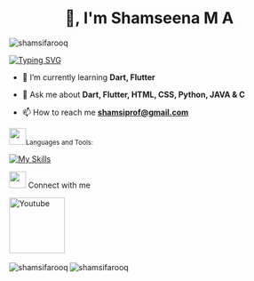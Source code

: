 
<h1 align="center">👋, I'm Shamseena M A</h1>


<p align="left"> <img src="https://komarev.com/ghpvc/?username=shamsifarooq&label=Profile%20views&color=0e75b6&style=flat" alt="shamsifarooq" /> </p>

<a href="https://git.io/typing-svg"><img src="https://readme-typing-svg.demolab.com?font=Fira+Code&weight=900&pause=1000&color=1A7CF9&width=435&lines=I+am+a+Flutter+Developer" alt="Typing SVG" /></a>


- 🌱 I’m currently learning **Dart, Flutter**

- 💬 Ask me about **Dart, Flutter, HTML, CSS, Python, JAVA & C**

- 📫 How to reach me **shamsiprof@gmail.com**



<img src = "https://media2.giphy.com/media/QssGEmpkyEOhBCb7e1/giphy.gif?cid=ecf05e47a0n3gi1bfqntqmob8g9aid1oyj2wr3ds3mg700bl&rid=giphy.gif" width = 30px><small>Languages and Tools:</small>


 [![My Skills](https://skillicons.dev/icons?i=flutter,dart,firebase,html,css,git,github,bootstrap,figma,vscode,java,c,hive)](https://skillicons.dev)

<img src="https://media.giphy.com/media/iY8CRBdQXODJSCERIr/giphy.gif" width="30px"> Connect with me

<p>
<a href="https://www.linkedin.com/in/shamsifarooq/"><img width="100px" alt="Youtube" title="LinkedIn" src="https://img.shields.io/badge/LinkedIn-0077B5?style=for-the-badge&logo=linkedin&logoColor=white"/></a>
  &#8287;&#8287;&#8287;&#8287;&#8287;
  
 </p>
<p><img align="left" src="https://github-readme-stats.vercel.app/api/top-langs?username=shamsifarooq&show_icons=true&locale=en&layout=compact" alt="shamsifarooq" /></p>



<p><img align="center" src="https://github-readme-streak-stats.herokuapp.com/?user=shamsifarooq&" alt="shamsifarooq" /></p>
